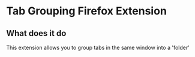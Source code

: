 # Tab Grouping Firefox Extension

## What does it do

This extension allows you to group tabs in the same window into a 'folder'
